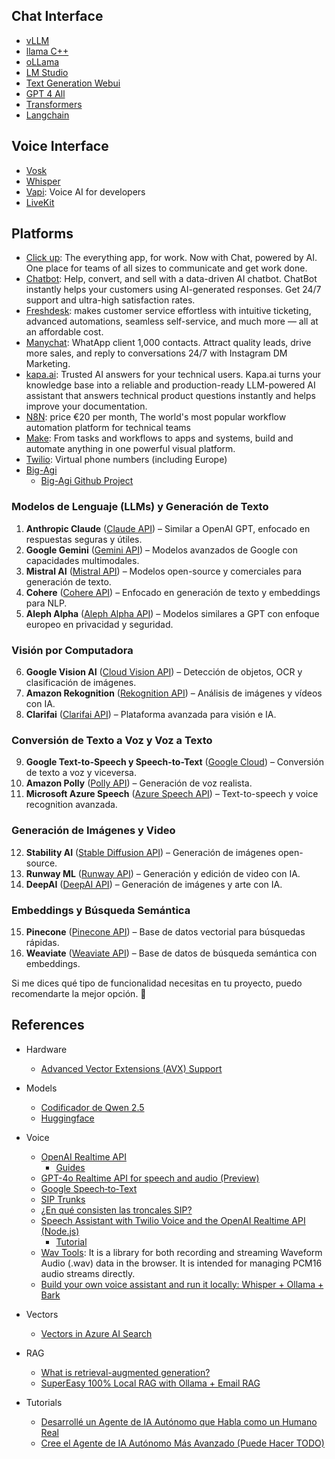 
## Chat Interface   
- [vLLM](./doc/vllm.md)
- [llama C++](./doc/llama.cpp.md)
- [oLLama](./doc/oLLama.md)
- [LM Studio](./doc/lmstudio.md)
- [Text Generation Webui](./doc/text-generation-webui.md)
- [GPT 4 All](./doc/gpt4all.md)
- [Transformers](./doc/transformers.md)
- [Langchain](./doc/langchain.md)

## Voice Interface   
- [Vosk](./doc/vosk.md)
- [Whisper](./doc/whisper.cpp.md)
- [Vapi](https://vapi.ai/): Voice AI for developers
- [LiveKit](https://livekit.io/)

## Platforms 
- [Click up](https://clickup.com/lp?utm_source=youtube&utm_medium=cpc&utm_campaign=yt_cpc_ar_nnc_pro_trial_all-devices_troas_lp_x_all-departments_x_all-custom-combinations&utm_content=am_cs-combo_rva_all-industries_all-features_all-use-cases_custom-combination-epd&utm_creative=714766731773_AD-3551-employee-influencer-edits-VA3_rva_30-60s_prod_trytoday&gclid=Cj0KCQiAgdC6BhCgARIsAPWNWH0Vz1vbm7sPRrDBp3pPCIUxm1fXlPernCnRhq4WKBQ1aSSQ5DcLFkIaAt44EALw_wcB): The everything app, for work. Now with Chat, powered by AI. One place for teams of all sizes to communicate and get work done. 
- [Chatbot](https://www.chatbot.com/): Help, convert, and sell with a data-driven AI chatbot. ChatBot instantly helps your customers using AI-generated responses. Get 24/7 support and ultra-high satisfaction rates.
- [Freshdesk](https://www.freshworks.com/freshdesk/lp/freshdesk-brand-2/?tactic_id=3387638&utm_source=google-adwords&utm_medium=FD-Search-Brand-Shift-EU-FSE-Spain&utm_campaign=FD-Search-Brand-Shift-EU-FSE-Spain&utm_term=freshdesk&device=c&matchtype=e&network=g&gclid=Cj0KCQiA0--6BhCBARIsADYqyL-N5cXlBaPuMnWfci02Bo49Lrz6q9LlseZduYzf15ujMRrArzJhIVYaAmRHEALw_wcB&audience=kwd-30002131023&ad_id=719956445166&gad_source=1): makes customer service effortless with intuitive ticketing, advanced automations, seamless self-service, and much more — all at an affordable cost.
- [Manychat](https://manychat.com/pricing): WhatApp client 1,000 contacts. Attract quality leads, drive more sales, and reply to conversations 24/7 with Instagram DM Marketing.
- [kapa.ai](https://www.kapa.ai/): Trusted AI answers for your technical users. Kapa.ai turns your knowledge base into a reliable and production-ready LLM-powered AI assistant that answers technical product questions instantly and helps improve your documentation. 
- [N8N](https://n8n.io/pricing/): price €20 per month, The world's most popular workflow automation platform for technical teams
- [Make](https://www.make.com/en): From tasks and workflows to apps and systems, build and automate anything in one powerful visual platform.
- [Twilio](https://www.twilio.com/en-us): Virtual phone numbers (including Europe)
- [Big-Agi](https://big-agi.com/)
    - [Big-Agi Github Project](https://github.com/enricoros/big-AGI/blob/v2-dev/docs/pixels/big-AGI-compo-20240201_small.png)

### **Modelos de Lenguaje (LLMs) y Generación de Texto**  
1. **Anthropic Claude** ([Claude API](https://www.anthropic.com/)) – Similar a OpenAI GPT, enfocado en respuestas seguras y útiles.  
2. **Google Gemini** ([Gemini API](https://ai.google.dev/)) – Modelos avanzados de Google con capacidades multimodales.  
3. **Mistral AI** ([Mistral API](https://mistral.ai/)) – Modelos open-source y comerciales para generación de texto.  
4. **Cohere** ([Cohere API](https://cohere.com/)) – Enfocado en generación de texto y embeddings para NLP.  
5. **Aleph Alpha** ([Aleph Alpha API](https://www.aleph-alpha.com/)) – Modelos similares a GPT con enfoque europeo en privacidad y seguridad.  

### **Visión por Computadora**  
6. **Google Vision AI** ([Cloud Vision API](https://cloud.google.com/vision)) – Detección de objetos, OCR y clasificación de imágenes.  
7. **Amazon Rekognition** ([Rekognition API](https://aws.amazon.com/rekognition/)) – Análisis de imágenes y vídeos con IA.  
8. **Clarifai** ([Clarifai API](https://www.clarifai.com/)) – Plataforma avanzada para visión e IA.  

### **Conversión de Texto a Voz y Voz a Texto**  
9. **Google Text-to-Speech y Speech-to-Text** ([Google Cloud](https://cloud.google.com/text-to-speech)) – Conversión de texto a voz y viceversa.  
10. **Amazon Polly** ([Polly API](https://aws.amazon.com/polly/)) – Generación de voz realista.  
11. **Microsoft Azure Speech** ([Azure Speech API](https://azure.microsoft.com/en-us/products/cognitive-services/speech-services)) – Text-to-speech y voice recognition avanzada.  

### **Generación de Imágenes y Video**  
12. **Stability AI** ([Stable Diffusion API](https://stablediffusionweb.com/)) – Generación de imágenes open-source.  
13. **Runway ML** ([Runway API](https://runwayml.com/)) – Generación y edición de video con IA.  
14. **DeepAI** ([DeepAI API](https://deepai.org/)) – Generación de imágenes y arte con IA.  

### **Embeddings y Búsqueda Semántica**  
15. **Pinecone** ([Pinecone API](https://www.pinecone.io/)) – Base de datos vectorial para búsquedas rápidas.  
16. **Weaviate** ([Weaviate API](https://weaviate.io/)) – Base de datos de búsqueda semántica con embeddings.  

Si me dices qué tipo de funcionalidad necesitas en tu proyecto, puedo recomendarte la mejor opción. 🚀

## References
- Hardware
    - [Advanced Vector Extensions (AVX) Support](https://learn.microsoft.com/es-es/windows/win32/debug/avx-support-portal)

- Models 
    - [Codificador de Qwen 2.5](https://www.datacamp.com/es/tutorial/qwen-coder-2-5?dc_referrer=https%3A%2F%2Fwww.google.com%2F)
    - [Huggingface](https://huggingface.co/models?sort=modified&search=ggml)

- Voice
    - [OpenAI Realtime API](https://platform.openai.com/docs/guides/realtime/overview?text-generation-quickstart-example=audio)
        - [Guides](https://platform.openai.com/docs/guides/realtime)
    - [GPT-4o Realtime API for speech and audio (Preview)](https://learn.microsoft.com/en-us/azure/ai-services/openai/realtime-audio-quickstart?pivots=ai-foundry-portal&tabs=keyless%2Cwindows)
    - [Google Speech‑to‑Text](https://cloud.google.com/speech-to-text/docs?hl=es-419)
    - [SIP Trunks](https://voz.com/trunk-sip-landing-desktop/?utm_source=google&utm_medium=cpc&utm_campaign=16810016847&utm_content=1005424&utm_term=sip%20trunk%20espa%C3%B1a&utm_device=c&gad_source=1&gclid=CjwKCAiAtNK8BhBBEiwA8wVt92wmvKJRNT9DpvQQihnaYTcvRthKgJO5pRFoCuvWbUhpEUr5w6fU_hoCszkQAvD_BwE)
    - [¿En qué consisten las troncales SIP?](https://aws.amazon.com/es/what-is/sip-trunking/)
    - [Speech Assistant with Twilio Voice and the OpenAI Realtime API (Node.js)](https://github.com/twilio-samples/speech-assistant-openai-realtime-api-node)
        - [Tutorial](https://www.twilio.com/en-us/blog/voice-ai-assistant-openai-realtime-api-node)
    - [Wav Tools](https://www.npmjs.com/package/wavtools/v/0.1.5): It is a library for both recording and streaming Waveform Audio (.wav) data in the browser. It is intended for managing PCM16 audio streams directly.    
    - [Build your own voice assistant and run it locally: Whisper + Ollama + Bark](https://blog.duy.dev/build-your-own-voice-assistant-and-run-it-locally/)

- Vectors 
    - [Vectors in Azure AI Search](https://learn.microsoft.com/en-us/azure/search/vector-search-overview)

- RAG
    - [What is retrieval-augmented generation?](https://research.ibm.com/blog/retrieval-augmented-generation-RAG)
    - [SuperEasy 100% Local RAG with Ollama + Email RAG](https://github.com/AllAboutAI-YT/easy-local-rag)
    
- Tutorials
    - [Desarrollé un Agente de IA Autónomo que Habla como un Humano Real](https://www.youtube.com/watch?v=pzLaFYkSudU)
    - [Cree el Agente de IA Autónomo Más Avanzado (Puede Hacer TODO)](https://www.youtube.com/watch?v=4mpef_cuymY)